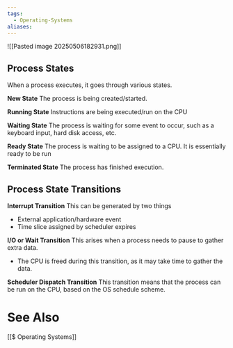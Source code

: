 ```yaml
---
tags:
  - Operating-Systems
aliases:
---
```

![[Pasted image 20250506182931.png]]

## Process States
When a process executes, it goes through various states.

**New State**
The process is being created/started.

**Running State**
Instructions are being executed/run on the CPU

**Waiting State**
The process is waiting for some event to occur, such as a keyboard input, hard disk access, etc.

**Ready State**
The process is waiting to be assigned to a CPU. It is essentially ready to be run

**Terminated State**
The process has finished execution.

## Process State Transitions
**Interrupt Transition**
This can be generated by two things
- External application/hardware event
- Time slice assigned by scheduler expires

**I/O or Wait Transition**
This arises when a process needs to pause to gather extra data.
- The CPU is freed during this transition, as it may take time to gather the data.

**Scheduler Dispatch Transition**
This transition means that the process can be run on the CPU, based on the OS schedule scheme.

# See Also
[[$ Operating Systems]]